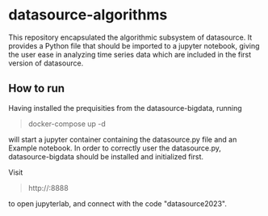 # datasource-algorithms

This repository encapsulated the algorithmic subsystem of datasource. It provides a Python file that should be imported to a jupyter notebook, giving the user ease in analyzing time series data which are included in the first version of datasource.

## How to run 

Having installed the prequisities from the datasource-bigdata, running 

> docker-compose up -d 

will start a jupyter container containing the datasource.py file and an Example notebook. In order to correctly user the datasource.py, datasource-bigdata should be installed and initialized first.

Visit 
 > http://<ip-address>:8888
 
 to open jupyterlab, and connect with the code "datasource2023".

